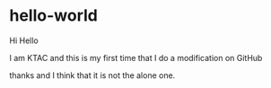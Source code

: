 # hello-world

Hi Hello

I am KTAC and this is my first time that I do a modification on GitHub

thanks and I think that it is not the alone one.
